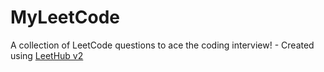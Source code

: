 # MyLeetCode
A collection of LeetCode questions to ace the coding interview! - Created using [LeetHub v2](https://github.com/arunbhardwaj/LeetHub-2.0)
